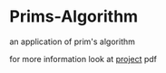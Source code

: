 # Prims-Algorithm
an application of prim's algorithm

for more information look at [project](https://github.com/EmreDemircioglu/Prim-s-Algorithm/blob/master/project4.pdf) pdf
